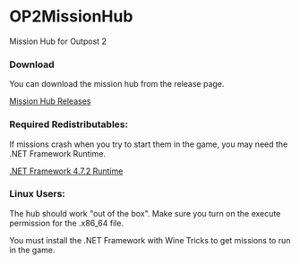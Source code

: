 # OP2MissionHub
Mission Hub for Outpost 2

### Download
You can download the mission hub from the release page.

[Mission Hub Releases](https://github.com/TechCor8/OP2MissionHub/releases)

### Required Redistributables:

If missions crash when you try to start them in the game, you may need the .NET Framework Runtime.

[.NET Framework 4.7.2 Runtime](https://dotnet.microsoft.com/download/dotnet-framework/net472)

### Linux Users:

The hub should work "out of the box". Make sure you turn on the execute permission for the .x86_64 file.

You must install the .NET Framework with Wine Tricks to get missions to run in the game.
